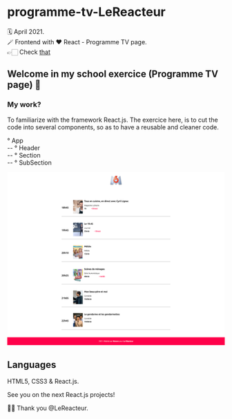 # programme-tv-LeReacteur

🗓 April 2021.  
🪄 Frontend with ♥️ React - Programme TV page.  
👉🏻 Check [that](https://confident-pare-b5dcd5.netlify.app/)

## Welcome in my school exercice (Programme TV page) 📌

### My work?

To familiarize with the framework React.js. The exercice here, is to cut the code into several components, so as to have a reusable and cleaner code.

° App  
-- ° Header  
-- ° Section  
-- ° SubSection

![Programme TV page desktop](src/assets/img/prog-tv-desktop.png)

## Languages

HTML5, CSS3 & React.js.

See you on the next React.js projects!

🙏🏻 Thank you @LeReacteur.
